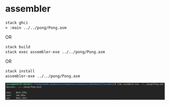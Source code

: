 # assembler

```
stack ghci
> :main ../../pong/Pong.asm
```
OR
```
stack build
stack exec assembler-exe ../../pong/Pong.asm
```
OR
```
stack install
assembler-exe ../../pong/Pong.asm
```
![result](images/result.png)
